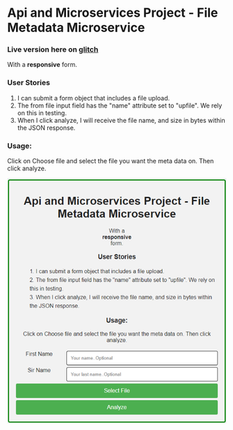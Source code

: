 Api and Microservices Project - File Metadata Microservice
==========================================================

### Live version here on [glitch](https://vagabond-mastodon.glitch.me/)

With a **responsive** form.

### User Stories


1.  I can submit a form object that includes a file upload.
2.  The from file input field has the "name" attribute set to "upfile". We rely on this in testing.
3.  When I click analyze, I will receive the file name, and size in bytes within the JSON response.

### Usage:

Click on Choose file and select the file you want the meta data on. Then click analyze.

![alt screenshot of app](https://github.com/balcoder/file-analyzer/raw/master/public/images/screenshot2.png)
